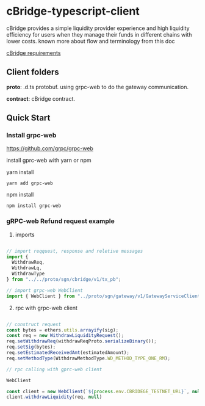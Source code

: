 # cBridge-typescript-client

cBridge provides a simple liquidity provider experience and high liquidity efficiency for users when they manage their funds in different chains with lower costs. known more about flow and terminology from this doc

<a href="https://docs.google.com/document/d/15gVJfiAjzfR9dyz_ad7jQOx5PSPI6p_RanLA6XRLCYU/edit?usp=sharing"> cBridge requirements</a>


## Client folders

<b>proto</b>: .d.ts protobuf. using grpc-web to do the gateway communication.

<b>contract</b>: cBridge contract. 

## Quick Start
### Install grpc-web

https://github.com/grpc/grpc-web

install gprc-web with yarn or npm

yarn install

`yarn add grpc-web`

npm install

`npm install grpc-web`

### gRPC-web Refund request example

1. imports

```javascript

// import reqquest, response and reletive messages
import {
  WithdrawReq,
  WithdrawLq,
  WithdrawType
} from "../../proto/sgn/cbridge/v1/tx_pb";

// import grpc-web WebClient
import { WebClient } from "../proto/sgn/gateway/v1/GatewayServiceClientPb";

```

2. rpc with grpc-web client

```javascript

// construct request
const bytes = ethers.utils.arrayify(sig);
const req = new WithdrawLiquidityRequest();
req.setWithdrawReq(withdrawReqProto.serializeBinary());
req.setSig(bytes);
req.setEstimatedReceivedAmt(estimatedAmount);
req.setMethodType(WithdrawMethodType.WD_METHOD_TYPE_ONE_RM);

// rpc calling with gprc-web client

WebClient

const client = new WebClient(`${process.env.CBRIDEGE_TESTNET_URL}`, null, null);
client.withdrawLiquidity(req, null)
```